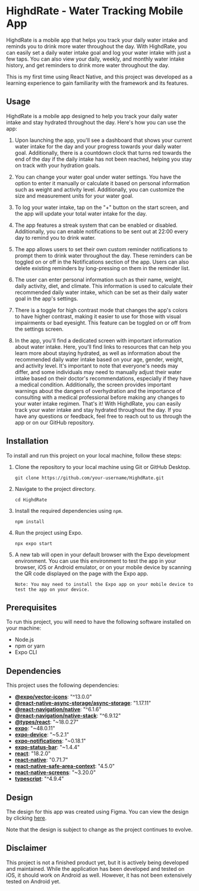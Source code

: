 # HighdRate - Water Tracking Mobile App

HighdRate is a mobile app that helps you track your daily water intake and reminds you to drink more water throughout the day. With HighdRate, you can easily set a daily water intake goal and log your water intake with just a few taps. You can also view your daily, weekly, and monthly water intake history, and get reminders to drink more water throughout the day.

This is my first time using React Native, and this project was developed as a learning experience to gain familiarity with the framework and its features.

## Usage

HighdRate is a mobile app designed to help you track your daily water intake and stay hydrated throughout the day. Here's how you can use the app:

1. Upon launching the app, you'll see a dashboard that shows your current water intake for the day and your progress towards your daily water goal. Additionally, there is a countdown clock that turns red towards the end of the day if the daily intake has not been reached, helping you stay on track with your hydration goals.

2. You can change your water goal under water settings. You have the option to enter it manually or calculate it based on personal information such as weight and activity level. Additionally, you can customize the size and measurement units for your water goal.

3. To log your water intake, tap on the "+" button on the start screen, and the app will update your total water intake for the day.

4. The app features a streak system that can be enabled or disabled. Additionally, you can enable notifications to be sent out at 22:00 every day to remind you to drink water.

5. The app allows users to set their own custom reminder notifications to prompt them to drink water throughout the day. These reminders can be toggled on or off in the Notifications section of the app. Users can also delete existing reminders by long-pressing on them in the reminder list.

6. The user can enter personal information such as their name, weight, daily activity, diet, and climate. This information is used to calculate their recommended daily water intake, which can be set as their daily water goal in the app's settings.

7. There is a toggle for high contrast mode that changes the app's colors to have higher contrast, making it easier to use for those with visual impairments or bad eyesight. This feature can be toggled on or off from the settings screen.

8. In the app, you'll find a dedicated screen with important information about water intake. Here, you'll find links to resources that can help you learn more about staying hydrated, as well as information about the recommended daily water intake based on your age, gender, weight, and activity level. It's important to note that everyone's needs may differ, and some individuals may need to manually adjust their water intake based on their doctor's recommendations, especially if they have a medical condition. Additionally, the screen provides important warnings about the dangers of overhydration and the importance of consulting with a medical professional before making any changes to your water intake regimen.
That's it! With HighdRate, you can easily track your water intake and stay hydrated throughout the day. If you have any questions or feedback, feel free to reach out to us through the app or on our GitHub repository.

## Installation

To install and run this project on your local machine, follow these steps:

1. Clone the repository to your local machine using Git or GitHub Desktop.

   ```
   git clone https://github.com/your-username/HighdRate.git
   ```

2. Navigate to the project directory.

   ```
   cd HighdRate
   ```

3. Install the required dependencies using `npm`.

   ```
   npm install
   ```

4. Run the project using Expo.

   ```
   npx expo start
   ```

5. A new tab will open in your default browser with the Expo development environment. You can use this environment to test the app in your browser, iOS or Android emulator, or on your mobile device by scanning the QR code displayed on the page with the Expo app.

   ```
   Note: You may need to install the Expo app on your mobile device to test the app on your device.
   ```


## Prerequisites

To run this project, you will need to have the following software installed on your machine:

- Node.js
- npm or yarn
- Expo CLI

## Dependencies

This project uses the following dependencies:

- [**@expo/vector-icons**](https://docs.expo.io/guides/icons/): "^13.0.0"
- [**@react-native-async-storage/async-storage**](https://react-native-async-storage.github.io/async-storage/docs/install/): "1.17.11"
- [**@react-navigation/native**](https://reactnavigation.org/docs/getting-started/): "^6.1.6"
- [**@react-navigation/native-stack**](https://reactnavigation.org/docs/stack-navigator/): "^6.9.12"
- [**@types/react**](https://www.npmjs.com/package/@types/react): "~18.0.27"
- [**expo**](https://docs.expo.io/): "~48.0.11"
- [**expo-device**](https://docs.expo.io/versions/latest/sdk/device/): "~5.2.1"
- [**expo-notifications**](https://docs.expo.io/versions/latest/sdk/notifications/): "~0.18.1"
- [**expo-status-bar**](https://docs.expo.io/versions/latest/sdk/status-bar/): "~1.4.4"
- [**react**](https://reactjs.org/docs/getting-started.html): "18.2.0"
- [**react-native**](https://reactnative.dev/docs/getting-started): "0.71.7"
- [**react-native-safe-area-context**](https://reactnavigation.org/docs/headers/#safeareacontext): "4.5.0"
- [**react-native-screens**](https://github.com/software-mansion/react-native-screens): "~3.20.0"
- [**typescript**](https://www.typescriptlang.org/docs/): "^4.9.4"

## Design

The design for this app was created using Figma. You can view the design by clicking [here](https://www.figma.com/file/idhO5OSuEXyivNxxAvsytu/Untitled?type=design&node-id=0%3A1&t=9b6N2M0pew0ZNyxX-1). 

Note that the design is subject to change as the project continues to evolve.

## Disclaimer
This project is not a finished product yet, but it is actively being developed and maintained. While the application has been developed and tested on iOS, it should work on Android as well. However, it has not been extensively tested on Android yet.
